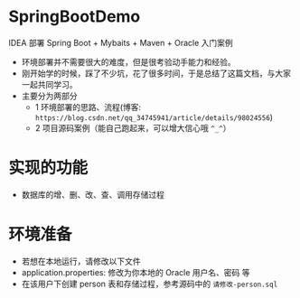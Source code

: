 # SpringBootDemo
IDEA 部署 Spring Boot + Mybaits + Maven + Oracle 入门案例

 - 环境部署并不需要很大的难度，但是很考验动手能力和经验。
 - 刚开始学的时候，踩了不少坑，花了很多时间，于是总结了这篇文档，与大家一起共同学习。
 - 主要分为两部分
 	- 1 环境部署的思路、流程(博客: `https://blog.csdn.net/qq_34745941/article/details/98024556`)
 	- 2 项目源码案例（能自己跑起来，可以增大信心哦 `^_^`）
  
# 实现的功能
 - 数据库的增、删、改、查、调用存储过程
 
# 环境准备
 - 若想在本地运行，请修改以下文件
 - application.properties: 修改为你本地的 Oracle 用户名、密码 等
 - 在该用户下创建 person 表和存储过程，参考源码中的 `请修改-person.sql`
